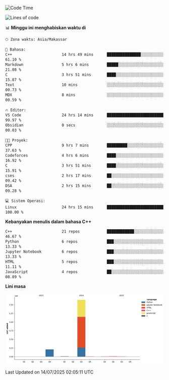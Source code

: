 <!--START_SECTION:waka-->
![Code Time](http://img.shields.io/badge/Code%20Time-339%20hrs%2018%20mins-blue)

![Lines of code](https://img.shields.io/badge/Sejak%20Hello%20World%20aku%20telah%20menulis-1.9%20million%20baris%20kode-blue)

📊 **Minggu ini menghabiskan waktu di** 

```text
🕑︎ Zona waktu: Asia/Makassar

💬 Bahasa: 
C++                      14 hrs 49 mins      ███████████████░░░░░░░░░░   61.10 % 
Markdown                 5 hrs 6 mins        █████░░░░░░░░░░░░░░░░░░░░   21.08 % 
C                        3 hrs 51 mins       ████░░░░░░░░░░░░░░░░░░░░░   15.87 % 
Text                     10 mins             ░░░░░░░░░░░░░░░░░░░░░░░░░   00.73 % 
MDX                      8 mins              ░░░░░░░░░░░░░░░░░░░░░░░░░   00.59 % 

🔥 Editor: 
VS Code                  24 hrs 14 mins      █████████████████████████   99.97 % 
Obsidian                 0 secs              ░░░░░░░░░░░░░░░░░░░░░░░░░   00.03 % 

🐱‍💻 Proyek: 
CPP                      9 hrs 7 mins        █████████░░░░░░░░░░░░░░░░   37.63 % 
Codeforces               4 hrs 6 mins        ████░░░░░░░░░░░░░░░░░░░░░   16.92 % 
C                        3 hrs 51 mins       ████░░░░░░░░░░░░░░░░░░░░░   15.91 % 
cses                     2 hrs 17 mins       ██░░░░░░░░░░░░░░░░░░░░░░░   09.42 % 
DSA                      2 hrs 15 mins       ██░░░░░░░░░░░░░░░░░░░░░░░   09.28 % 

💻 Sistem Operasi: 
Linux                    24 hrs 15 mins      █████████████████████████   100.00 % 
```

**Kebanyakan menulis dalam bahasa C++** 

```text
C++                      21 repos            ████████████░░░░░░░░░░░░░   46.67 % 
Python                   6 repos             ███░░░░░░░░░░░░░░░░░░░░░░   13.33 % 
Jupyter Notebook         6 repos             ███░░░░░░░░░░░░░░░░░░░░░░   13.33 % 
HTML                     5 repos             ███░░░░░░░░░░░░░░░░░░░░░░   11.11 % 
JavaScript               4 repos             ██░░░░░░░░░░░░░░░░░░░░░░░   08.89 % 
```



**Lini masa**

![Lines of Code chart](https://raw.githubusercontent.com/yusuf601/yusuf601/main/assets/bar_graph.png)


 Last Updated on 14/07/2025 02:05:11 UTC
<!--END_SECTION:waka-->


